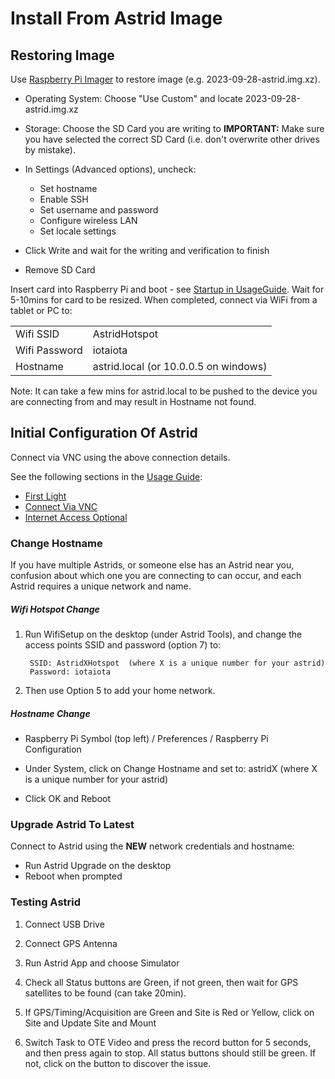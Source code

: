 # Install From Astrid Image
	
## Restoring Image
		
Use [Raspberry Pi Imager](https://www.raspberrypi.com/software/) to restore image (e.g. 2023-09-28-astrid.img.xz).

* Operating System: Choose "Use Custom" and locate 2023-09-28-astrid.img.xz

* Storage: Choose the SD Card you are writing to **IMPORTANT:** Make sure you have selected the correct SD Card (i.e. don't overwrite other drives by mistake).

* In Settings (Advanced options), uncheck:
	* Set hostname
	* Enable SSH
	* Set username and password
	* Configure wireless LAN
	* Set locale settings
* Click Write and wait for the writing and verification to finish

* Remove SD Card

Insert card into Raspberry Pi and boot - see [Startup in UsageGuide](UsageGuide.md#Startup).  Wait for 5-10mins for card to be resized.  When completed, connect via WiFi from a tablet or PC to:

|           |                |
| --------- | -------------- |
| Wifi SSID | AstridHotspot |
| Wifi Password | iotaiota |
| Hostname | astrid.local (or 10.0.0.5 on windows) |

Note: It can take a few mins for astrid.local to be pushed to the device you are connecting from and may result in Hostname not found.

## Initial Configuration Of Astrid

Connect via VNC using the above connection details.

See the following sections in the [Usage Guide](UsageGuide.md):

* [First Light](UsageGuide.md#first-light)
* [Connect Via VNC](UsageGuide.md#connect-via-vnc)
* [Internet Access Optional](UsageGuide.md#internet-access-optional)

### Change Hostname

If you have multiple Astrids, or someone else has an Astrid near you, confusion about which one you are connecting to can occur, and each Astrid requires a unique network and name.

##### Wifi Hotspot Change	

1. Run WifiSetup on the desktop (under Astrid Tools), and change the access points SSID and password (option 7) to:

		SSID: AstridXHotspot  (where X is a unique number for your astrid)
		Password: iotaiota
	
2.	Then use Option 5 to add your home network.
	
##### Hostname Change

* Raspberry Pi Symbol (top left) / Preferences / Raspberry Pi Configuration
	
* Under System, click on Change Hostname and set to:
		astridX 	(where X is a unique number for your astrid)
		
* Click OK and Reboot
	

### Upgrade Astrid To Latest

Connect to Astrid using the **NEW** network credentials and hostname:
		
* Run Astrid Upgrade on the desktop
* Reboot when prompted

### Testing Astrid

1. Connect USB Drive

2.	Connect GPS Antenna

3. Run Astrid App and choose Simulator
	
4. Check all Status buttons are Green, if not green, then wait for GPS satellites to be found (can take 20min).
	
5. If GPS/Timing/Acquisition are Green and Site is Red or Yellow, click on Site and Update Site and Mount
	
6. Switch Task to OTE Video and press the record button for 5 seconds, and then press again to stop.  All status buttons should still be green.
If not, click on the button to discover the issue.